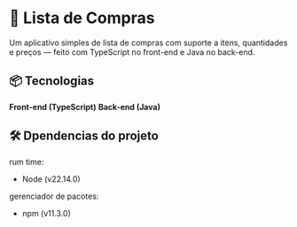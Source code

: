 # 🛒 Lista de Compras

Um aplicativo simples de lista de compras com suporte a itens, quantidades e preços — feito com TypeScript no front-end e Java no back-end.

## 📦 Tecnologias

**Front-end (TypeScript)**
**Back-end (Java)**

## 🛠️ Dpendencias do projeto

rum time:
- Node (v22.14.0)

gerenciador de pacotes:
- npm (v11.3.0)